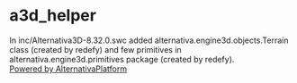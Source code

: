 # a3d_helper
In inc/Alternativa3D-8.32.0.swc added alternativa.engine3d.objects.Terrain class (created by redefy) and few primitives in alternativa.engine3d.primitives package (created by redefy).
<br>
[Powered by AlternativaPlatform](http://www.alternativaplatform.com/)
